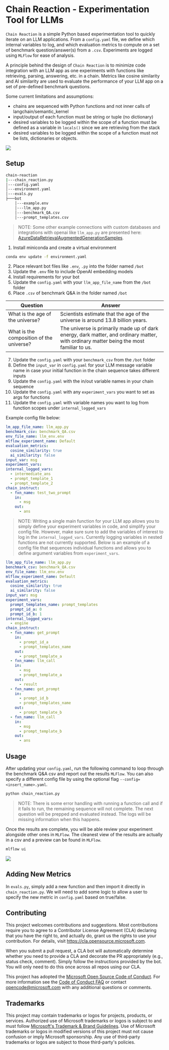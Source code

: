 # Chain Reaction - Experimentation Tool for LLMs

`Chain Reaction` is a simple Python based experimentation tool to quickly iterate on an LLM applications. From a `config.yaml` file, we define which internal variables to log, and which evaluation metrics to compute on a set of benchmark question/answer(s) from a `.csv`. Experiments are logged using `MLFlow` for ease of analysis.

A principle behind the design of `Chain Reaction` is to minimize code integration with an LLM app as one experiments with functions like retrieving, parsing, answering, etc. in a chain. Metrics like cosine similarity and AI similarity are used to evaluate the performance of your LLM app on a set of pre-defined benchmark questions. 

Some current limitations and assumptions:
- chains are sequenced with Python functions and not inner calls of langchain/semantic_kernel
- input/output of each function must be string or tuple (no dictionary)
- desired variables to be logged within the scope of a function must be defined as a variable in `locals()` since we are retrieving from the stack
- desired variables to be logged within the scope of a function must not be lists, dictionaries or objects.

![](img/chain_reaction_design.png)

## Setup

```cmd
chain-reaction                            
|---chain_reaction.py            
│---config.yaml                  
│---environment.yaml              
│---evals.py                     
├───bot                          
    │---example.env         
    │---llm_app.py                
    │---benchmark_QA.csv         
    │---prompt_templates.csv         
```

> NOTE: Some other example connections with custom databases and integrations with openai like `llm_app.py` are presented here: [AzureDataRetrievalAugmentedGenerationSamples](https://github.com/microsoft/AzureDataRetrievalAugmentedGenerationSamples/tree/main/Python). 

1. Install miniconda and create a virtual environment
```bash
conda env update -f environment.yaml
```
2. Place relevant bot files like `.env`, `.py` into the folder named `/bot`
3. Update the `.env` file to include OpenAI embedding models
4. Install requirements for your bot
5. Update the `config.yaml` with your `llm_app_file_name` from the `/bot` folder
6. Place `.csv` of benchmark Q&A in the folder named `/bot`

| Question      | Answer |
| ----------- | ----------- |
| What is the age of the universe? | Scientists estimate that the age of the universe is around 13.8 billion years. |
| What is the composition of the universe? | The universe is primarily made up of dark energy, dark matter, and ordinary matter, with ordinary matter being the most familiar to us. |

7. Update the `config.yaml` with your `benchmark_csv` from the `/bot` folder
8. Define the `input_var` in `config.yaml` for your LLM message variable name in case your initial function in the chain sequence takes different inputs
9. Update the `config.yaml` with the in/out variable names in your chain sequence
10. Update the `config.yaml` with any `experiment_vars` you want to set as args for functions
11. Update the `config.yaml` with variable names you want to log from function scopes under `internal_logged_vars`

Example config file below:
```yaml
lm_app_file_name: llm_app.py
benchmark_csv: benchmark_QA.csv
env_file_name: llm_env.env
mlflow_experiment_name: Default
evaluation_metrics:
  cosine_similarity: true
  ai_similarity: false
input_var: msg
experiment_vars:
internal_logged_vars:
  - intermediate_ans
  - prompt_template_1
  - prompt_template_2
chain_instruct:
  - fxn_name: test_two_prompt
    in:
      - msg
    out:
      - ans
```

> NOTE: Writing a single main function for your LLM app allows you to simply define your experiment variables in code, and simplify your config file. However, make sure sure to add the variables of interest to log in the `internal_logged_vars`. Currently logging variables in nested functions are not currently supported. Below is an example of a config file that sequences individual functions and allows you to define argument variables from `experiment_vars`.

```yaml
llm_app_file_name: llm_app.py
benchmark_csv: benchmark_QA.csv
env_file_name: llm_env.env
mlflow_experiment_name: Default
evaluation_metrics:
  cosine_similarity: true
  ai_similarity: false
input_var: msg
experiment_vars:
  prompt_templates_name: prompt_templates
  prompt_id_a: 0
  prompt_id_b: 1
internal_logged_vars:
  - engine
chain_instruct:
  - fxn_name: get_prompt
    in:
      - prompt_id_a
      - prompt_templates_name
    out:
      - prompt_template_a
  - fxn_name: llm_call
    in:
      - msg
      - prompt_template_a
    out:
      - result
  - fxn_name: get_prompt
    in:
      - prompt_id_b
      - prompt_templates_name
    out:
      - prompt_template_b
  - fxn_name: llm_call
    in:
      - msg
      - prompt_template_b
    out:
      - ans
```

## Usage

After updating your `config.yaml`, run the following command to loop through the benchmark Q&A csv and report out the results `MLFlow`. You can also specify a different config file by using the optional flag `--config=<insert_name>.yaml`.

```bash
python chain_reaction.py
```

> NOTE: There is some error handling with running a function call and if it fails to run, the remaining sequence will not complete. The next question will be prepped and evaluated instead. The logs will be missing information when this happens.

Once the results are complete, you will be able review your experiment alongside other ones in `MLFlow`. The cleanest view of the results are actually in a csv and a preview can be found in `MLFlow`.

```bash
mlflow ui
```
![](img/mlflow_dashboard.png)

## Adding New Metrics

In `evals.py`, simply add a new function and then import it directly in `chain_reaction.py`. We will need to add some logic to allow a user to specify the new metric in `config.yaml` based on true/false. 

## Contributing

This project welcomes contributions and suggestions.  Most contributions require you to agree to a
Contributor License Agreement (CLA) declaring that you have the right to, and actually do, grant us
the rights to use your contribution. For details, visit https://cla.opensource.microsoft.com.

When you submit a pull request, a CLA bot will automatically determine whether you need to provide
a CLA and decorate the PR appropriately (e.g., status check, comment). Simply follow the instructions
provided by the bot. You will only need to do this once across all repos using our CLA.

This project has adopted the [Microsoft Open Source Code of Conduct](https://opensource.microsoft.com/codeofconduct/).
For more information see the [Code of Conduct FAQ](https://opensource.microsoft.com/codeofconduct/faq/) or
contact [opencode@microsoft.com](mailto:opencode@microsoft.com) with any additional questions or comments.

## Trademarks

This project may contain trademarks or logos for projects, products, or services. Authorized use of Microsoft 
trademarks or logos is subject to and must follow 
[Microsoft's Trademark & Brand Guidelines](https://www.microsoft.com/en-us/legal/intellectualproperty/trademarks/usage/general).
Use of Microsoft trademarks or logos in modified versions of this project must not cause confusion or imply Microsoft sponsorship.
Any use of third-party trademarks or logos are subject to those third-party's policies.
